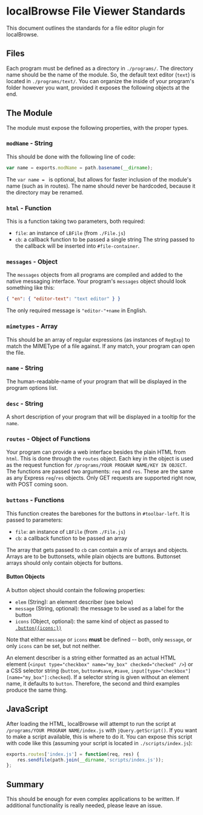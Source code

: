 # localBrowse File Viewer Standards
This document outlines the standards for a file editor plugin for localBrowse.

## Files
Each program must be defined as a directory in `./programs/`. The directory name should be the name of the module. So, the default text editor (`text`) is located in `./programs/text/`. You can organize the inside of your program's folder however you want, provided it exposes the following objects at the end.

## The Module
The module must expose the following properties, with the proper types.

### `modName` - String
This should be done with the following line of code:
```javascript
var name = exports.modName = path.basename(__dirname);
```
The `var name = ` is optional, but allows for faster inclusion of the module's name (such as in routes). The name should never be hardcoded, because it the directory may be renamed.

### `html` - Function
This is a function taking two parameters, both required:
* `file`: an instance of `LBFile` (from `./File.js`)
* `cb`: a callback function to be passed a single string
The string passed to the callback will be inserted into `#file-container`.

### `messages` - Object
The `messages` objects from all programs are compiled and added to the native messaging interface. Your program's `messages` object should look something like this:
```json
{ "en": { "editor-text": "text editor" } }
```
The only required message is `"editor-"+name` in English.

### `mimetypes` - Array
This should be an array of regular expressions (as instances of `RegExp`) to match the MIMEType of a file against. If any match, your program can open the file.

### `name` - String
The human-readable-name of your program that will be displayed in the program options list.

### `desc` - String
A short description of your program that will be displayed in a tooltip for the `name`.

### `routes` - Object of Functions
Your program can provide a web interface besides the plain HTML from `html`. This is done through the `routes` object. Each key in the object is used as the request function for `/programs/YOUR PROGRAM NAME/KEY IN OBJECT`. The functions are passed two arguments: `req` and `res`. These are the same as any Express `req`/`res` objects. Only GET requests are supported right now, with POST coming soon.

### `buttons` - Functions
This function creates the barebones for the buttons in `#toolbar-left`. It is passed to parameters:
* `file`: an instance of `LBFile` (from `./File.js`)
* `cb`: a callback function to be passed an array

The array that gets passed to `cb` can contain a mix of arrays and objects. Arrays are to be buttonsets, while plain objects are buttons. Buttonset arrays should only contain objects for buttons.

#### Button Objects
A button object should contain the following properties:
* `elem` (String): an element describer (see below)
* `message` (String, optional): the message to be used as a label for the button
* `icons` (Object, optional): the same kind of object as passed to [`.button({icons:})`](http://api.jqueryui.com/button/#option-icons)

Note that either `message` or `icons` **must** be defined -- both, only `message`, or only `icons` can be set, but not neither.

An element describer is a string either formatted as an actual HTML element (`<input type="checkbox" name="my_box" checked="checked" />`) or a CSS selector string (`button`, `button#save`, `#save`, `input[type="checkbox"][name="my_box"]:checked`). If a selector string is given without an element name, it defaults to `button`. Therefore, the second and third examples produce the same thing.

## JavaScript
After loading the HTML, localBrowse will attempt to run the script at `/programs/YOUR PROGRAM NAME/index.js` with `jQuery.getScript()`. If you want to make a script available, this is where to do it. You can expose this script with code like this (assuming your script is located in `./scripts/index.js`):
```javascript
exports.routes['index.js'] = function(req, res) {
	res.sendfile(path.join(__dirname,'scripts/index.js'));
};
```

## Summary
This should be enough for even complex applications to be written. If additional functionality is really needed, please leave an issue.